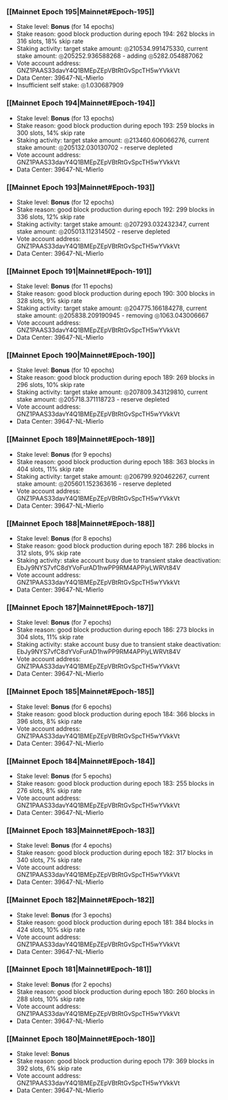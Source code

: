 ### [[Mainnet Epoch 195|Mainnet#Epoch-195]]
* Stake level: **Bonus** (for 14 epochs)
* Stake reason: good block production during epoch 194: 262 blocks in 316 slots, 18% skip rate
* Staking activity: target stake amount: ◎210534.991475330, current stake amount: ◎205252.936588268 - adding ◎5282.054887062
* Vote account address: GNZ1PAAS33davY4Q1BMEpZEpVBtRtGvSpcTH5wYVkkVt
* Data Center: 39647-NL-Mierlo
* Insufficient self stake: ◎1.030687909
### [[Mainnet Epoch 194|Mainnet#Epoch-194]]
* Stake level: **Bonus** (for 13 epochs)
* Stake reason: good block production during epoch 193: 259 blocks in 300 slots, 14% skip rate
* Staking activity: target stake amount: ◎213460.606066276, current stake amount: ◎205132.030130702 - reserve depleted
* Vote account address: GNZ1PAAS33davY4Q1BMEpZEpVBtRtGvSpcTH5wYVkkVt
* Data Center: 39647-NL-Mierlo
### [[Mainnet Epoch 193|Mainnet#Epoch-193]]
* Stake level: **Bonus** (for 12 epochs)
* Stake reason: good block production during epoch 192: 299 blocks in 336 slots, 12% skip rate
* Staking activity: target stake amount: ◎207293.032432347, current stake amount: ◎205013.112314502 - reserve depleted
* Vote account address: GNZ1PAAS33davY4Q1BMEpZEpVBtRtGvSpcTH5wYVkkVt
* Data Center: 39647-NL-Mierlo
### [[Mainnet Epoch 191|Mainnet#Epoch-191]]
* Stake level: **Bonus** (for 11 epochs)
* Stake reason: good block production during epoch 190: 300 blocks in 328 slots, 9% skip rate
* Staking activity: target stake amount: ◎204775.166184278, current stake amount: ◎205838.209190945 - removing ◎1063.043006667
* Vote account address: GNZ1PAAS33davY4Q1BMEpZEpVBtRtGvSpcTH5wYVkkVt
* Data Center: 39647-NL-Mierlo
### [[Mainnet Epoch 190|Mainnet#Epoch-190]]
* Stake level: **Bonus** (for 10 epochs)
* Stake reason: good block production during epoch 189: 269 blocks in 296 slots, 10% skip rate
* Staking activity: target stake amount: ◎207809.343129810, current stake amount: ◎205718.371118723 - reserve depleted
* Vote account address: GNZ1PAAS33davY4Q1BMEpZEpVBtRtGvSpcTH5wYVkkVt
* Data Center: 39647-NL-Mierlo
### [[Mainnet Epoch 189|Mainnet#Epoch-189]]
* Stake level: **Bonus** (for 9 epochs)
* Stake reason: good block production during epoch 188: 363 blocks in 404 slots, 11% skip rate
* Staking activity: target stake amount: ◎206799.920462267, current stake amount: ◎205601.152363616 - reserve depleted
* Vote account address: GNZ1PAAS33davY4Q1BMEpZEpVBtRtGvSpcTH5wYVkkVt
* Data Center: 39647-NL-Mierlo
### [[Mainnet Epoch 188|Mainnet#Epoch-188]]
* Stake level: **Bonus** (for 8 epochs)
* Stake reason: good block production during epoch 187: 286 blocks in 312 slots, 9% skip rate
* Staking activity: stake account busy due to transient stake deactivation: EbJy9NYS7vfC8dYVoFurAD1hwPP9RM4APPiyLWRVt84V
* Vote account address: GNZ1PAAS33davY4Q1BMEpZEpVBtRtGvSpcTH5wYVkkVt
* Data Center: 39647-NL-Mierlo
### [[Mainnet Epoch 187|Mainnet#Epoch-187]]
* Stake level: **Bonus** (for 7 epochs)
* Stake reason: good block production during epoch 186: 273 blocks in 304 slots, 11% skip rate
* Staking activity: stake account busy due to transient stake deactivation: EbJy9NYS7vfC8dYVoFurAD1hwPP9RM4APPiyLWRVt84V
* Vote account address: GNZ1PAAS33davY4Q1BMEpZEpVBtRtGvSpcTH5wYVkkVt
* Data Center: 39647-NL-Mierlo
### [[Mainnet Epoch 185|Mainnet#Epoch-185]]
* Stake level: **Bonus** (for 6 epochs)
* Stake reason: good block production during epoch 184: 366 blocks in 396 slots, 8% skip rate
* Vote account address: GNZ1PAAS33davY4Q1BMEpZEpVBtRtGvSpcTH5wYVkkVt
* Data Center: 39647-NL-Mierlo
### [[Mainnet Epoch 184|Mainnet#Epoch-184]]
* Stake level: **Bonus** (for 5 epochs)
* Stake reason: good block production during epoch 183: 255 blocks in 276 slots, 8% skip rate
* Vote account address: GNZ1PAAS33davY4Q1BMEpZEpVBtRtGvSpcTH5wYVkkVt
* Data Center: 39647-NL-Mierlo
### [[Mainnet Epoch 183|Mainnet#Epoch-183]]
* Stake level: **Bonus** (for 4 epochs)
* Stake reason: good block production during epoch 182: 317 blocks in 340 slots, 7% skip rate
* Vote account address: GNZ1PAAS33davY4Q1BMEpZEpVBtRtGvSpcTH5wYVkkVt
* Data Center: 39647-NL-Mierlo
### [[Mainnet Epoch 182|Mainnet#Epoch-182]]
* Stake level: **Bonus** (for 3 epochs)
* Stake reason: good block production during epoch 181: 384 blocks in 424 slots, 10% skip rate
* Vote account address: GNZ1PAAS33davY4Q1BMEpZEpVBtRtGvSpcTH5wYVkkVt
* Data Center: 39647-NL-Mierlo
### [[Mainnet Epoch 181|Mainnet#Epoch-181]]
* Stake level: **Bonus** (for 2 epochs)
* Stake reason: good block production during epoch 180: 260 blocks in 288 slots, 10% skip rate
* Vote account address: GNZ1PAAS33davY4Q1BMEpZEpVBtRtGvSpcTH5wYVkkVt
* Data Center: 39647-NL-Mierlo
### [[Mainnet Epoch 180|Mainnet#Epoch-180]]
* Stake level: **Bonus**
* Stake reason: good block production during epoch 179: 369 blocks in 392 slots, 6% skip rate
* Vote account address: GNZ1PAAS33davY4Q1BMEpZEpVBtRtGvSpcTH5wYVkkVt
* Data Center: 39647-NL-Mierlo
